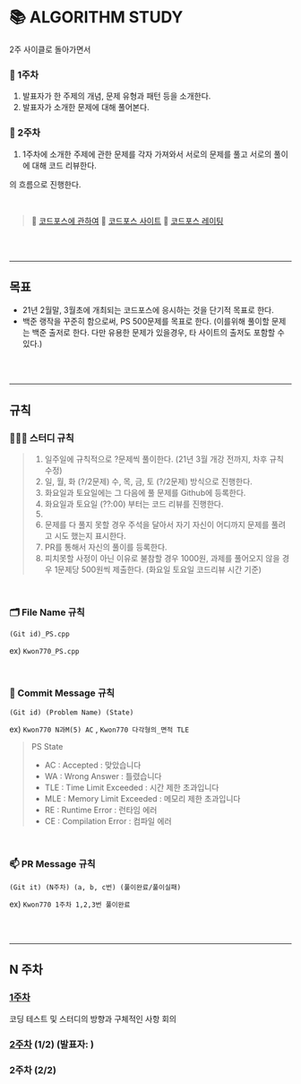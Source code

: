 # 📚 ALGORITHM STUDY

2주 사이클로 돌아가면서

### 📖 1주차
1. 발표자가 한 주제의 개념, 문제 유형과 패턴 등을 소개한다. 
2. 발표자가 소개한 문제에 대해 풀어본다.

### 🧠 2주차
1. 1주차에 소개한 주제에 관한 문제를 각자 가져와서 서로의 문제를 풀고 서로의 풀이에 대해 코드 리뷰한다.

의 흐름으로 진행한다.

<br />

> 📌 [코드포스에 관하여](https://www.acmicpc.net/blog/view/7)
> 📌 [코드포스 사이트](https://ndb796.tistory.com/164)
> 📌 [코드포스 레이팅](https://www.acmicpc.net/blog/view/85)

<br />
<br />

---
## 목표

- 21년 2월말, 3월초에 개최되는 코드포스에 응시하는 것을 단기적 목표로 한다.
- 백준 랭작을 꾸준히 함으로써, PS 500문제를 목표로 한다. (이를위해 풀이할 문제는 백준 출저로 한다. 다만 유용한 문제가 있을경우, 타 사이트의 출저도 포함할 수 있다.)

<br />
<br />

---
## 규칙

### 👨🏻‍💻 스터디 규칙

> 1. 일주일에 규칙적으로 ?문제씩 풀이한다. (21년 3월 개강 전까지, 차후 규칙 수정)
> 2. 일, 월, 화 (?/2문제) 수, 목, 금, 토 (?/2문제) 방식으로 진행한다.
> 3. 화요일과 토요일에는 그 다음에 풀 문제를 Github에 등록한다.
> 4. 화요일과 토요일 (??:00) 부터는 코드 리뷰를 진행한다.
> 5. 
> 6. 문제를 다 풀지 못할 경우 주석을 달아서 자기 자신이 어디까지 문제를 풀려고 시도 했는지 표시한다.
> 7. PR를 통해서 자신의 풀이를 등록한다.
> 8. 피치못할 사정이 아닌 이유로 불참할 경우 1000원, 과제를 풀어오지 않을 경우 1문제당 500원씩 제출한다. (화요일 토요일 코드리뷰 시간 기준)

<br />

### 🗂 File Name 규칙

```(Git id)_PS.cpp```

ex) ```Kwon770_PS.cpp```

<br />

### 💬 Commit Message 규칙

```(Git id) (Problem Name) (State)```

ex) ```Kwon770 N과M(5) AC``` , ```Kwon770 다각형의_면적 TLE```

> PS State
> - AC : Accepted : 맞았습니다
> - WA : Wrong Answer : 틀렸습니다
> - TLE : Time Limit Exceeded : 시간 제한 초과입니다
> - MLE : Memory Limit Exceeded : 메모리 제한 초과입니다
> - RE : Runtime Error : 런타임 에러
> - CE : Compilation Error : 컴파일 에러

<br />

### 📫 PR Message 규칙

```(Git it) (N주차) (a, b, c번) (풀이완료/풀이실패)```

ex) ```Kwon770 1주차 1,2,3번 풀이완료```

<br />
<br />

---
## N 주차

### [1주차](./algorithm/1week/README.md)

코딩 테스트 및 스터디의 방향과 구체적인 사항 회의

### [2주차](algorithm/week2/README.md) (1/2) (발표자: )

### 2주차 (2/2)